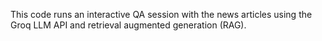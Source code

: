 This code runs an interactive QA session with the news articles using the Groq LLM API and retrieval augmented generation (RAG).
